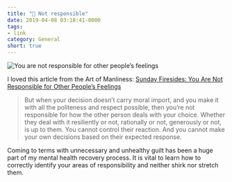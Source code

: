 ```yaml
---
title: "🔗 Not responsible"
date: 2019-04-08 03:18:41-0000
tags:
- link
category: General
short: true
---
```


<img src="https://content.artofmanliness.com/uploads/2019/04/Other-Peoples-Feelings-Header-2.jpg" alt="You are not responsible for other people’s feelings" />

I loved this article from the Art of Manliness: [Sunday Firesides: You Are Not Responsible for Other People’s Feelings](https://www.artofmanliness.com/articles/sunday-firesides-you-are-not-responsible-for-other-peoples-feelings/)

> But when your decision doesn’t carry moral import, and you make it with all the politeness and respect possible, then you’re not responsible for how the other person deals with your choice. Whether they deal with it resiliently or not, rationally or not, generously or not, is up to them. You cannot control their reaction. And you cannot make your own decisions based on their expected response.

Coming to terms with unnecessary and unhealthy guilt has been a huge part of my mental health recovery process. It is vital to learn how to correctly identify your areas of responsibility and neither shirk nor stretch them.
